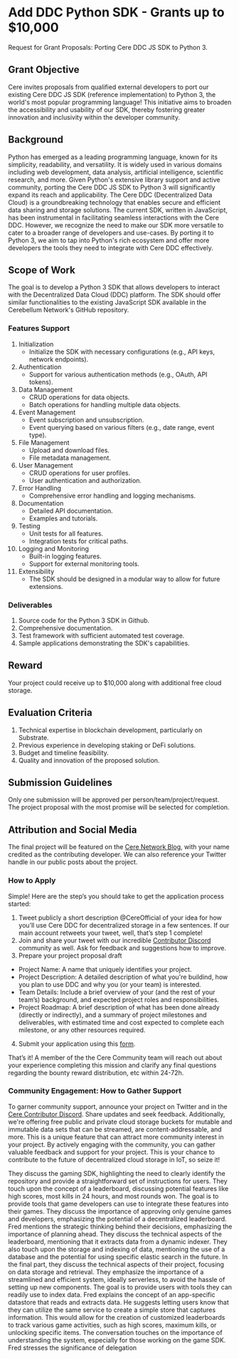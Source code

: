 # Add DDC Python SDK - Grants up to $10,000
Request for Grant Proposals: Porting Cere DDC JS SDK to Python 3.

## Grant Objective
Cere invites proposals from qualified external developers to port our existing Cere DDC JS SDK (reference implementation) to Python 3, the world's most popular programming language! This initiative aims to broaden the accessibility and usability of our SDK, thereby fostering greater innovation and inclusivity within the developer community.

## Background
Python has emerged as a leading programming language, known for its simplicity, readability, and versatility. It is widely used in various domains including web development, data analysis, artificial intelligence, scientific research, and more. Given Python's extensive library support and active community, porting the Cere DDC JS SDK to Python 3 will significantly expand its reach and applicability.
The Cere DDC (Decentralized Data Cloud) is a groundbreaking technology that enables secure and efficient data sharing and storage solutions. The current SDK, written in JavaScript, has been instrumental in facilitating seamless interactions with the Cere DDC. However, we recognize the need to make our SDK more versatile to cater to a broader range of developers and use-cases. By porting it to Python 3, we aim to tap into Python's rich ecosystem and offer more developers the tools they need to integrate with Cere DDC effectively.

## Scope of Work
The goal is to develop a Python 3 SDK that allows developers to interact with the Decentralized Data Cloud (DDC) platform. The SDK should offer similar functionalities to the existing JavaScript SDK available in the Cerebellum Network's GitHub repository.

### Features Support
1. Initialization
    - Initialize the SDK with necessary configurations (e.g., API keys, network endpoints).
2. Authentication
    - Support for various authentication methods (e.g., OAuth, API tokens).
3. Data Management
    - CRUD operations for data objects.
    - Batch operations for handling multiple data objects.
4. Event Management
    - Event subscription and unsubscription.
    - Event querying based on various filters (e.g., date range, event type).
5. File Management
    - Upload and download files.
    - File metadata management.
6. User Management
    - CRUD operations for user profiles.
    - User authentication and authorization.
7. Error Handling
    - Comprehensive error handling and logging mechanisms.
8. Documentation
    - Detailed API documentation.
    - Examples and tutorials.
9. Testing
    - Unit tests for all features.
    - Integration tests for critical paths.
10. Logging and Monitoring
    - Built-in logging features.
    - Support for external monitoring tools.
11. Extensibility
    - The SDK should be designed in a modular way to allow for future extensions.

### Deliverables
1. Source code for the Python 3 SDK in Github.
2. Comprehensive documentation.
3. Test framework with sufficient automated test coverage.
4. Sample applications demonstrating the SDK's capabilities.


## Reward
Your project could receive up to $10,000 along with additional free cloud storage.

## Evaluation Criteria
1. Technical expertise in blockchain development, particularly on Substrate.
2. Previous experience in developing staking or DeFi solutions.
3. Budget and timeline feasibility.
4. Quality and innovation of the proposed solution.

## Submission Guidelines
Only one submission will be approved per person/team/project/request.
The project proposal with the most promise will be selected for completion.

## Attribution and Social Media
The final project will be featured on the [Cere Network Blog](https://cere.network/blog), with your name credited as the contributing developer. We can also reference your Twitter handle in our public posts about the project.

### How to Apply
Simple! Here are the step’s you should take to get the application process started:
1. Tweet publicly a short description @CereOfficial of your idea for how you’ll use Cere DDC for decentralized storage in a few sentences. If our main account retweets your tweet, well, that’s step 1 complete!
2. Join and share your tweet with our incredible [Contributor Discord](http://cere.network/discord) community as well. Ask for feedback and suggestions how to improve.
3. Prepare your project proposal draft
 - Project Name: A name that uniquely identifies your project.
 - Project Description: A detailed description of what you're buildind, how you plan to use DDC and why you (or your team) is interested.
 - Team Details: Include a brief overview of your (and the rest of your team’s) background, and expected project roles and responsibilities.
 - Project Roadmap: A brief description of what has been done already (directly or indirectly), and a summary of project milestones and deliverables, with estimated time and cost expected to complete each milestone, or any other resources required.
4. Submit your application using this [form](https://noteforms.com/forms/cere-bounties-submission-zivk7s).

That’s it! A member of the the Cere Community team will reach out about your experience completing this mission and clarify any final questions regarding the bounty reward distribution, etc within 24-72h.

### Community Engagement: How to Gather Support
To garner community support, announce your project on Twitter and in the [Cere Contributor Discord](https://cere.network/discord). Share updates and seek feedback. Additionally, we're offering free public and private cloud storage buckets for mutable and immutable data sets that can be streamed, are content-addressable, and more. This is a unique feature that can attract more community interest in your project.
By actively engaging with the community, you can gather valuable feedback and support for your project. This is your chance to contribute to the future of decentralized cloud storage in IoT, so seize it!

They discuss the gaming SDK, highlighting the need to clearly identify the repository and provide a straightforward set of instructions for users.
They touch upon the concept of a leaderboard, discussing potential features like high scores, most kills in 24 hours, and most rounds won. The goal is to provide tools that game developers can use to integrate these features into their games. They discuss the importance of approving only genuine games and developers, emphasizing the potential of a decentralized leaderboard.
Fred mentions the strategic thinking behind their decisions, emphasizing the importance of planning ahead. They discuss the technical aspects of the leaderboard, mentioning that it extracts data from a dynamic indexer. They also touch upon the storage and indexing of data, mentioning the use of a database and the potential for using specific elastic search in the future.
In the final part, they discuss the technical aspects of their project, focusing on data storage and retrieval. They emphasize the importance of a streamlined and efficient system, ideally serverless, to avoid the hassle of setting up new components. The goal is to provide users with tools they can readily use to index data.
Fred explains the concept of an app-specific datastore that reads and extracts data. He suggests letting users know that they can utilize the same service to create a simple store that captures information. This would allow for the creation of customized leaderboards to track various game activities, such as high scores, maximum kills, or unlocking specific items.
The conversation touches on the importance of understanding the system, especially for those working on the game SDK. Fred stresses the significance of delegation
